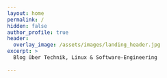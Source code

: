 ```yaml
---
layout: home
permalink: /
hidden: false
author_profile: true
header:
  overlay_image: /assets/images/landing_header.jpg
excerpt: >
  Blog über Technik, Linux & Software-Engineering
 
---
```

